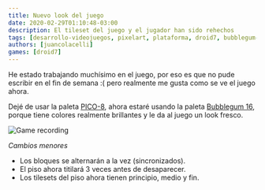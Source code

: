 ```yaml
---
title: Nuevo look del juego
date: 2020-02-29T01:10:48-03:00
description: El tileset del juego y el jugador han sido rehechos
tags: [desarrollo-videojuegos, pixelart, plataforma, droid7, bubblegum-16]
authors: [juancolacelli]
games: [droid7]
---
```


He estado trabajando muchísimo en el juego, por eso es que no pude escribir en el fin de semana :( pero realmente me gusta como se ve el juego ahora.

Dejé de usar la paleta [PICO-8](https://lospec.com/palette-list/pico-8), ahora estaré usando la paleta [Bubblegum 16](https://lospec.com/palette-list/bubblegum-16), porque tiene colores realmente brillantes y le da al juego un look fresco.

![Game recording](recording.gif)

*Cambios menores*
- Los bloques se alternarán a la vez (sincronizados).
- El piso ahora titilará 3 veces antes de desaparecer.
- Los tilesets del piso ahora tienen principio, medio y fin.
